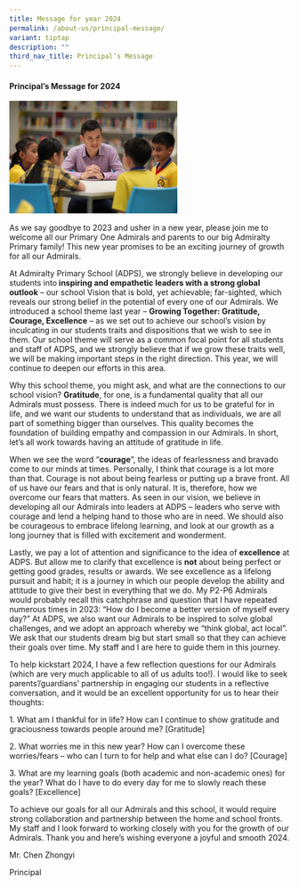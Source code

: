 ```yaml
---
title: Message for year 2024
permalink: /about-us/principal-message/
variant: tiptap
description: ""
third_nav_title: Principal’s Message
---
```

<h4><strong>Principal’s Message for 2024</strong></h4><div class="isomer-image-wrapper"><img style="width: 60%;" height="auto" width="100%" alt="Principal" src="/images/Principal1.jpg"></div><p>As we say goodbye to 2023 and usher in a new year, please join me to welcome all our Primary One Admirals and parents to our big Admiralty Primary family! This new year promises to be an exciting journey of growth for all our Admirals.</p><p>At Admiralty Primary School (ADPS), we strongly believe in developing our students into<strong> inspiring and empathetic leaders with a strong global outlook</strong> – our school Vision that is bold, yet achievable; far-sighted, which reveals our strong belief in the potential of every one of our Admirals. We introduced a school theme last year – <strong>Growing Together: Gratitude, Courage, Excellence</strong> – as we set out to achieve our school’s vision by inculcating in our students traits and dispositions that we wish to see in them. Our school theme will serve as a common focal point for all students and staff of ADPS, and we strongly believe that if we grow these traits well, we will be making important steps in the right direction. This year, we will continue to deepen our efforts in this area.</p><p>Why this school theme, you might ask, and what are the connections to our school vision? <strong>Gratitude</strong>, for one, is a fundamental quality that all our Admirals must possess. There is indeed much for us to be grateful for in life, and we want our students to understand that as individuals, we are all part of something bigger than ourselves. This quality becomes the foundation of building empathy and compassion in our Admirals. In short, let’s all work towards having an attitude of gratitude in life.</p><p>When we see the word “<strong>courage</strong>”, the ideas of fearlessness and bravado come to our minds at times. Personally, I think that courage is a lot more than that. Courage is not about being fearless or putting up a brave front. All of us have our fears and that is only natural. It is, therefore, how we overcome our fears that matters. As seen in our vision, we believe in developing all our Admirals into leaders at ADPS – leaders who serve with courage and lend a helping hand to those who are in need. We should also be courageous to embrace lifelong learning, and look at our growth as a long journey that is filled with excitement and wonderment.</p><p>Lastly, we pay a lot of attention and significance to the idea of <strong>excellence</strong> at ADPS. But allow me to clarify that excellence is <strong>not</strong> about being perfect or getting good grades, results or awards. We see excellence as a lifelong pursuit and habit; it is a journey in which our people develop the ability and attitude to give their best in everything that we do. My P2-P6 Admirals would probably recall this catchphrase and question that I have repeated numerous times in 2023: “How do I become a better version of myself every day?” At ADPS, we also want our Admirals to be inspired to solve global challenges, and we adopt an approach whereby we “think global, act local”. We ask that our students dream big but start small so that they can achieve their goals over time. My staff and I are here to guide them in this journey.</p><p>To help kickstart 2024, I have a few reflection questions for our Admirals (which are very much applicable to all of us adults too!). I would like to seek parents’/guardians’ partnership in engaging our students in a reflective conversation, and it would be an excellent opportunity for us to hear their thoughts:</p><p>1. What am I thankful for in life? How can I continue to show gratitude and graciousness towards people around me? [Gratitude]</p><p>2. What worries me in this new year? How can I overcome these worries/fears – who can I turn to for help and what else can I do? [Courage]</p><p>3. What are my learning goals (both academic and non-academic ones) for the year? What do I have to do every day for me to slowly reach these goals? [Excellence]</p><p></p><p>To achieve our goals for all our Admirals and this school, it would require strong collaboration and partnership between the home and school fronts. My staff and I look forward to working closely with you for the growth of our Admirals. Thank you and here’s wishing everyone a joyful and smooth 2024.</p><p>Mr. Chen Zhongyi</p><p>Principal</p><p></p>
